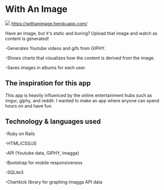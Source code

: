 # With An Image

![](http://i.imgur.com/rTat7GJ.gif)
https://withanimage.herokuapp.com/

Have an image, but it's static and boring? Upload that image and watch as content is generated!

-Generates Youtube videos and gifs from GIPHY. 

-Shows charts that visualizes how the content is derived from the image.

-Saves images in albums for each user.

## The inspiration for this app

This app is heavily influenced by the online entertainment hubs such as imgur, giphy, and reddit. I wanted to make an app where anyone can spend hours on and have fun.

## Technology & languages used
-Ruby on Rails

-HTML/CSS/JS

-API (Youtube data, GIPHY, Imagga)

-Bootstrap for mobile responsiveness

-SQLite3

-Chartkick library for graphing Imagga API data

